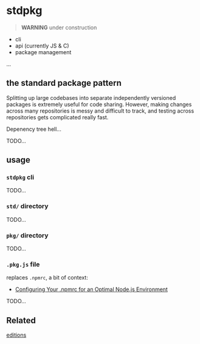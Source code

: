 # stdpkg

> **WARNING** under construction

* cli
* api (currently JS & C)
* package management

...

## the standard package pattern

Splitting up large codebases into separate independently versioned packages is extremely useful for code sharing. However, making changes across many repositories is messy and difficult to track, and testing across repositories gets complicated really fast.

Depenency tree hell...

TODO...

## usage

### `stdpkg` cli

TODO...

### `std/` directory

TODO...

### `pkg/` directory

TODO...

### `.pkg.js` file

replaces `.npmrc`, a bit of context:

* [Configuring Your .npmrc for an Optimal Node.js Environment](https://nodesource.com/blog/configuring-your-npmrc-for-an-optimal-node-js-environment/)

TODO...

## Related

[editions](https://editions.bevry.me/)